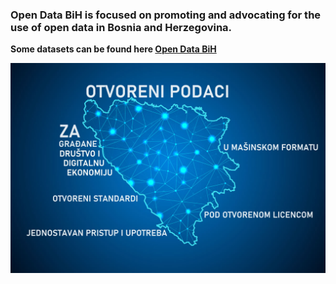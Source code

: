 ### Open Data BiH is focused on promoting and advocating for the use of open data in Bosnia and Herzegovina.
**Some datasets can be found here [Open Data BiH](https://github.com/Open-Data-BiH/open-data)**


![Otvoreni podaci BiH](https://raw.githubusercontent.com/Open-Data-BiH/.github/main/profile/OpenDataBiH-1.jpg)
